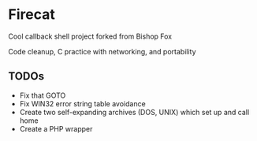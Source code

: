 Firecat
=======

Cool callback shell project forked from Bishop Fox

Code cleanup, C practice with networking, and portability

TODOs
-----
* Fix that GOTO
* Fix WIN32 error string table avoidance
* Create two self-expanding archives (DOS, UNIX) which set up and call home
* Create a PHP wrapper
